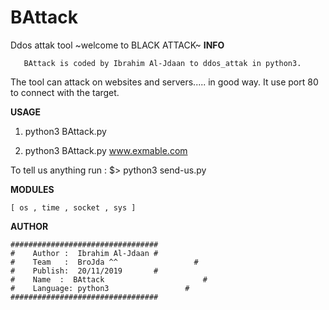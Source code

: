 # BAttack
Ddos attak tool
                                 ~welcome to BLACK ATTACK~
 __INFO__

       BAttack is coded by Ibrahim Al-Jdaan to ddos_attak in python3.
  The tool can attack on websites and servers..... in good way. It use
  port 80 to connect with the target. 


__USAGE__

   1)  python3 BAttack.py

   2)  python3 BAttack.py www.exmable.com

To tell us anything run :
    $> python3 send-us.py


__MODULES__

    [ os , time , socket , sys ] 

__AUTHOR__

	#################################
	#    Author :  Ibrahim Al-Jdaan #
	#    Team   :  BroJda ^^				 #
	#    Publish:  20/11/2019       #
	#    Name  :  BAttack					   #
	#    Language: python3				   #
	#################################
